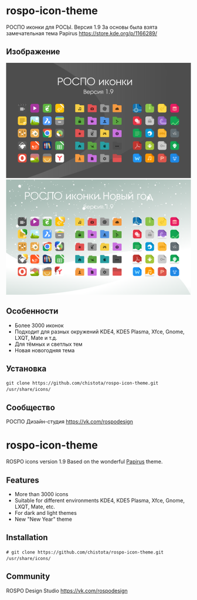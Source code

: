 rospo-icon-theme
===============

РОСПО иконки для РОСЫ. Версия 1.9
За основы была взята замечательная тема Papirus https://store.kde.org/p/1166289/

## Изображение 

![Screenshot](screenshot.svg)
![Screenshot](screenshot1.svg)

## Особенности

* Более 3000 иконок
* Подходит для разных окружений KDE4, KDE5 Plasma, Xfce, Gnome, LXQT, Mate и т.д.
* Для тёмных и светлых тем
* Новая новогодняя тема

## Установка

`git clone https://github.com/chistota/rospo-icon-theme.git /usr/share/icons/`

## Сообщество
РОСПО Дизайн-студия
https://vk.com/rospodesign


rospo-icon-theme
===============

ROSPO icons version 1.9
Based on the wonderful [Papirus](https://github.com/PapirusDevelopmentTeam/papirus-icon-theme) theme.

## Features

* More than 3000 icons
* Suitable for different environments KDE4, KDE5 Plasma, Xfce, Gnome, LXQT, Mate, etc.
* For dark and light themes
* New "New Year" theme

## Installation

`# git clone https://github.com/chistota/rospo-icon-theme.git /usr/share/icons/`

## Community
ROSPO Design Studio
https://vk.com/rospodesign
